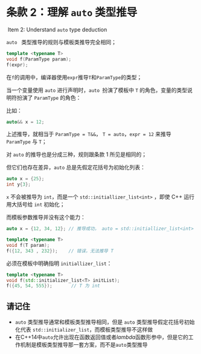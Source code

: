# 条款 2：理解 `auto` 类型推导

​		Item 2: Understand `auto` type deduction

`auto ` 类型推导的规则与模板类推导完全相同；

````c++
template <typename T>
void f(ParamType param);
f(expr);
````

在`f`的调用中，编译器使用`expr`推导`T`和`ParamType`的类型；

当一个变量使用 `auto` 进行声明时，`auto `扮演了模板中 `T` 的角色，变量的类型说明符扮演了 `ParamType` 的角色：

比如：

```c++
auto&& x = 12;
```

上述推导，就相当于 `ParamType = T&&`， `T = auto`，`expr = 12` 来推导 `ParamType` 与 `T`；

对 `auto` 的推导也是分成三种，规则跟条款 1 所见是相同的；

但它们也存在差异，`auto` 总是先假定花括号为初始化列表：

````c++
auto x = {25};
int y{3};
````

`x` 不会被推导为 `int`，而是一个  `std::initiallizer_list<int>` ，即使 C++ 运行用大括号给 `int`  初始化；

而模板参数推导并没有这个能力：

````c++
auto x = {12, 34, 12}; // 推导成功， auto = std::initiallizer_list<int>

template <typename T>
void f(T param);
f({12, 343 , 232});    // 错误，无法推导 T
````

必须在模板中明确指明 `initiallizer_list`：

````c++
template <typename T>
void f(std::initializer_list<T> initList);
f({45, 54, 555});		// T 为 int
````



## 请记住

- `auto` 类型推导通常和模板类型推导相同，但是 `auto` 类型推导假定花括号初始化代表 `std::initializer_list`，而模板类型推导不这样做
- 在C++14中`auto`允许出现在函数返回值或者*lambda*函数形参中，但是它的工作机制是模板类型推导那一套方案，而不是`auto`类型推导